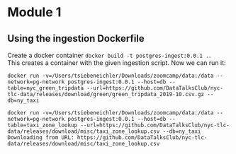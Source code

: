 # Module 1

## Using the ingestion Dockerfile

Create a docker container `docker build -t postgres-ingest:0.0.1 .`.  
This creates a container with the given ingestion script. Now we can run it:

```
docker run -v=/Users/tsiebeneichler/Downloads/zoomcamp/data:/data --network=pg-network postgres-ingest:0.0.1 --host=db --table=nyc_green_tripdata --url=https://github.com/DataTalksClub/nyc-tlc-data/releases/download/green/green_tripdata_2019-10.csv.gz --db=ny_taxi

docker run -v=/Users/tsiebeneichler/Downloads/zoomcamp/data:/data --network=pg-network postgres-ingest:0.0.1 --host=db --table=taxi_zone_lookup --url=https://github.com/DataTalksClub/nyc-tlc-data/releases/download/misc/taxi_zone_lookup.csv --db=ny_taxi
Downloading from URL: https://github.com/DataTalksClub/nyc-tlc-data/releases/download/misc/taxi_zone_lookup.csv
```